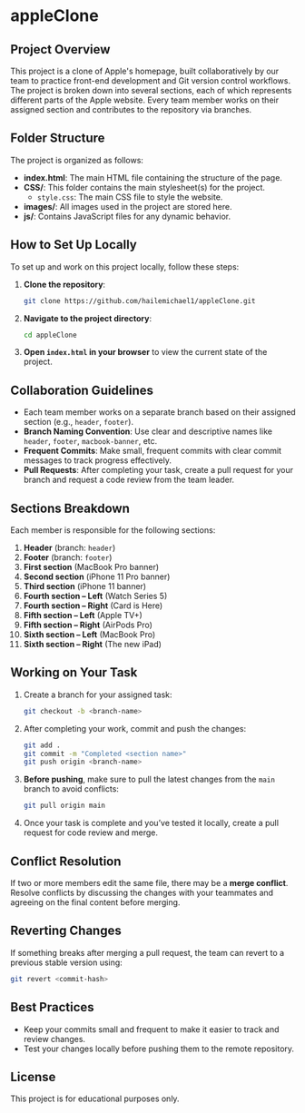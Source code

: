 # appleClone

## Project Overview
This project is a clone of Apple's homepage, built collaboratively by our team to practice front-end development and Git version control workflows. The project is broken down into several sections, each of which represents different parts of the Apple website. Every team member works on their assigned section and contributes to the repository via branches.

## Folder Structure
The project is organized as follows:
- **index.html**: The main HTML file containing the structure of the page.
- **CSS/**: This folder contains the main stylesheet(s) for the project.
  - `style.css`: The main CSS file to style the website.
- **images/**: All images used in the project are stored here.
- **js/**: Contains JavaScript files for any dynamic behavior.

## How to Set Up Locally
To set up and work on this project locally, follow these steps:

1. **Clone the repository**:
   ```bash
   git clone https://github.com/hailemichael1/appleClone.git
   ```
2. **Navigate to the project directory**:
   ```bash
   cd appleClone
   ```
3. **Open `index.html` in your browser** to view the current state of the project.

## Collaboration Guidelines
- Each team member works on a separate branch based on their assigned section (e.g., `header`, `footer`).
- **Branch Naming Convention**: Use clear and descriptive names like `header`, `footer`, `macbook-banner`, etc.
- **Frequent Commits**: Make small, frequent commits with clear commit messages to track progress effectively.
- **Pull Requests**: After completing your task, create a pull request for your branch and request a code review from the team leader.

## Sections Breakdown
Each member is responsible for the following sections:
1. **Header** (branch: `header`)
2. **Footer** (branch: `footer`)
3. **First section** (MacBook Pro banner)
4. **Second section** (iPhone 11 Pro banner)
5. **Third section** (iPhone 11 banner)
6. **Fourth section – Left** (Watch Series 5)
7. **Fourth section – Right** (Card is Here)
8. **Fifth section – Left** (Apple TV+)
9. **Fifth section – Right** (AirPods Pro)
10. **Sixth section – Left** (MacBook Pro)
11. **Sixth section – Right** (The new iPad)

## Working on Your Task
1. Create a branch for your assigned task:
   ```bash
   git checkout -b <branch-name>
   ```
2. After completing your work, commit and push the changes:
   ```bash
   git add .
   git commit -m "Completed <section name>"
   git push origin <branch-name>
   ```

3. **Before pushing**, make sure to pull the latest changes from the `main` branch to avoid conflicts:
   ```bash
   git pull origin main
   ```

4. Once your task is complete and you’ve tested it locally, create a pull request for code review and merge.

## Conflict Resolution
If two or more members edit the same file, there may be a **merge conflict**. Resolve conflicts by discussing the changes with your teammates and agreeing on the final content before merging.

## Reverting Changes
If something breaks after merging a pull request, the team can revert to a previous stable version using:
```bash
git revert <commit-hash>
```

## Best Practices
- Keep your commits small and frequent to make it easier to track and review changes.
- Test your changes locally before pushing them to the remote repository.

## License
This project is for educational purposes only.

